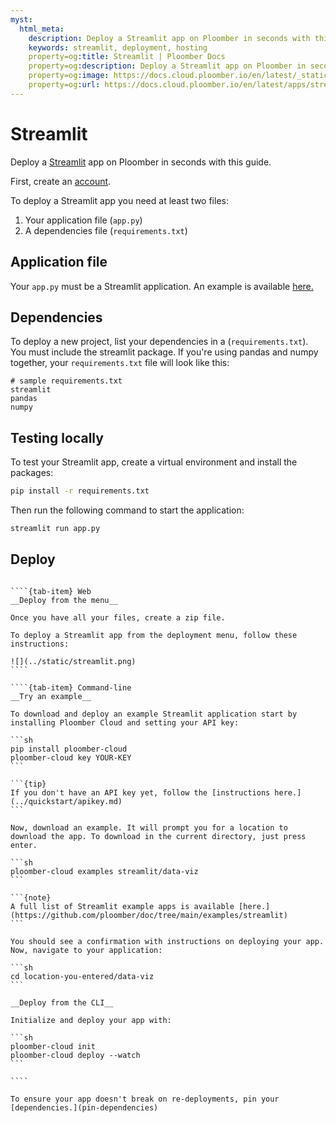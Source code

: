```yaml
---
myst:
  html_meta:
    description: Deploy a Streamlit app on Ploomber in seconds with this guide.
    keywords: streamlit, deployment, hosting
    property=og:title: Streamlit | Ploomber Docs
    property=og:description: Deploy a Streamlit app on Ploomber in seconds with this guide.
    property=og:image: https://docs.cloud.ploomber.io/en/latest/_static/opengraph-images-streamlit.png
    property=og:url: https://docs.cloud.ploomber.io/en/latest/apps/streamlit.html
---
```


# Streamlit

Deploy a [Streamlit](https://streamlit.io/) app on Ploomber in seconds with this guide.

First, create an [account](https://platform.ploomber.io/register?utm_source=streamlit&utm_medium=documentation).

To deploy a Streamlit app you need at least two files:

1. Your application file (`app.py`)
2. A dependencies file (`requirements.txt`)

## Application file

Your `app.py` must be a Streamlit application. An example is available [here.](https://github.com/ploomber/doc/blob/main/examples/streamlit/data-viz/app.py)

## Dependencies

To deploy a new project, list your dependencies in a (`requirements.txt`). You must include the streamlit package. If you're using pandas and numpy together, your `requirements.txt` file will look like this:

```
# sample requirements.txt
streamlit
pandas
numpy
```

## Testing locally

To test your Streamlit app, create a virtual environment and install the packages:

```bash
pip install -r requirements.txt
```

Then run the following command to start the application:

```bash
streamlit run app.py
```

## Deploy

`````{tab-set}

````{tab-item} Web
__Deploy from the menu__

Once you have all your files, create a zip file.

To deploy a Streamlit app from the deployment menu, follow these instructions:

![](../static/streamlit.png)
````

````{tab-item} Command-line
__Try an example__

To download and deploy an example Streamlit application start by installing Ploomber Cloud and setting your API key:

```sh
pip install ploomber-cloud
ploomber-cloud key YOUR-KEY
```

```{tip}
If you don't have an API key yet, follow the [instructions here.](../quickstart/apikey.md)
```

Now, download an example. It will prompt you for a location to download the app. To download in the current directory, just press enter.

```sh
ploomber-cloud examples streamlit/data-viz
```

```{note}
A full list of Streamlit example apps is available [here.](https://github.com/ploomber/doc/tree/main/examples/streamlit)
```

You should see a confirmation with instructions on deploying your app. Now, navigate to your application:

```sh
cd location-you-entered/data-viz
```

__Deploy from the CLI__

Initialize and deploy your app with:

```sh
ploomber-cloud init
ploomber-cloud deploy --watch
```

````
`````


```{tip}
To ensure your app doesn't break on re-deployments, pin your [dependencies.](pin-dependencies)
```